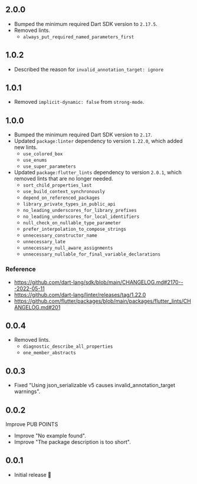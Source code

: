 ## 2.0.0

- Bumped the minimum required Dart SDK version to `2.17.5`.
- Removed lints.
  - `always_put_required_named_parameters_first`

## 1.0.2

- Described the reason for `invalid_annotation_target: ignore`

## 1.0.1

- Removed `implicit-dynamic: false` from `strong-mode`. 

## 1.0.0

- Bumped the minimum required Dart SDK version to `2.17`.
- Updated `package:linter` dependency to version `1.22.0`, which added new lints.
  - `use_colored_box`
  - `use_enums`
  - `use_super_parameters`
- Updated `package:flutter_lints` dependency to version `2.0.1`, which removed lints that are no longer needed.
  - `sort_child_properties_last`
  - `use_build_context_synchronously`
  - `depend_on_referenced_packages`
  - `library_private_types_in_public_api`
  - `no_leading_underscores_for_library_prefixes`
  - `no_leading_underscores_for_local_identifiers`
  - `null_check_on_nullable_type_parameter`
  - `prefer_interpolation_to_compose_strings`
  - `unnecessary_constructor_name`
  - `unnecessary_late`
  - `unnecessary_null_aware_assignments`
  - `unnecessary_nullable_for_final_variable_declarations`

### Reference

- https://github.com/dart-lang/sdk/blob/main/CHANGELOG.md#2170---2022-05-11
- https://github.com/dart-lang/linter/releases/tag/1.22.0
- https://github.com/flutter/packages/blob/main/packages/flutter_lints/CHANGELOG.md#201

## 0.0.4

- Removed lints.
  - `diagnostic_describe_all_properties`
  - `one_member_abstracts`

## 0.0.3

- Fixed "Using json_serializable v5 causes invalid_annotation_target warnings".

## 0.0.2

Improve PUB POINTS

- Improve "No example found".
- Improve "The package description is too short".

## 0.0.1

- Initial release 🎉
